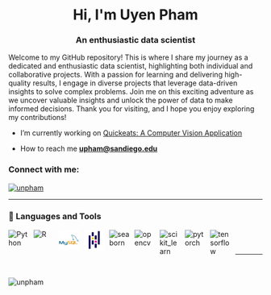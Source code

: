 
<h1 align="center">Hi, I'm Uyen Pham</h1>
<h3 align="center">An enthusiastic data scientist</h3>
Welcome to my GitHub repository! This is where I share my journey as a dedicated and enthusiastic data scientist, highlighting both individual and collaborative projects. With a passion for learning and delivering high-quality results, I engage in diverse projects that leverage data-driven insights to solve complex problems. Join me on this exciting adventure as we uncover valuable insights and unlock the power of data to make informed decisions. Thank you for visiting, and I hope you enjoy exploring my contributions!

- I’m currently working on [Quickeats: A Computer Vision Application](https://github.com/ivan-usd/usd-capstone)

- How to reach me **upham@sandiego.edu**

<h3 align="left">Connect with me:</h3>
<p align="left">
<a href="https://www.linkedin.com/in/uyen-n-pham/" target="blank"><img align="center" src="https://raw.githubusercontent.com/rahuldkjain/github-profile-readme-generator/master/src/images/icons/Social/linked-in-alt.svg" alt="unpham" height="30" width="40" /></a>
</p>

---

### 🧰 Languages and Tools

<img align="left" alt="Python" width="40px" style="padding-right:10px;" src="https://cdn.jsdelivr.net/gh/devicons/devicon/icons/python/python-plain.svg" />
<img align="left" alt="R" width="40px" style="padding-right:10px;" src="https://cdn.jsdelivr.net/gh/devicons/devicon/icons/r/r-plain.svg" />
<img align="left" alt="Python" width="40px" style="padding-right:10px;" src="https://raw.githubusercontent.com/devicons/devicon/master/icons/mysql/mysql-original-wordmark.svg" alt="mysql" />
<img align="left" alt="pandas" width="40px" style="padding-right:10px;" src="https://raw.githubusercontent.com/devicons/devicon/2ae2a900d2f041da66e950e4d48052658d850630/icons/pandas/pandas-original.svg" />
<img align="left" alt="seaborn" width="40px" style="padding-right:10px;" src="https://seaborn.pydata.org/_images/logo-mark-lightbg.svg" />
<img align="left" alt="opencv" width="40px" style="padding-right:10px;" src="https://www.vectorlogo.zone/logos/opencv/opencv-icon.svg" />
<img align="left" alt="scikit_learn" width="40px" style="padding-right:10px;" src="https://upload.wikimedia.org/wikipedia/commons/0/05/Scikit_learn_logo_small.svg" />
<img align="left" alt="pytorch" width="40px" style="padding-right:10px;" src="https://www.vectorlogo.zone/logos/pytorch/pytorch-icon.svg" />
<img align="left" alt="tensorflow" width="40px" style="padding-right:10px;" src="https://www.vectorlogo.zone/logos/tensorflow/tensorflow-icon.svg" /> 

<br /> 
<br /> 

---

<br /> 
<p> <img align="center" src="https://github-readme-streak-stats.herokuapp.com/?user=unpham&" alt="unpham" /></p>


